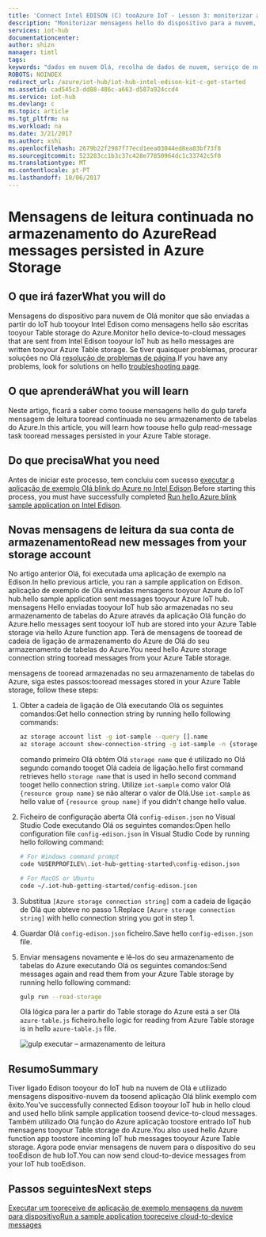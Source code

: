 ```yaml
---
title: 'Connect Intel EDISON (C) tooAzure IoT - Lesson 3: monitorizar as mensagens | Microsoft Docs'
description: "Monitorizar mensagens hello do dispositivo para a nuvem, eles são escritas tooyour Table storage do Azure."
services: iot-hub
documentationcenter: 
author: shizn
manager: timtl
tags: 
keywords: "dados em nuvem Olá, recolha de dados de nuvem, serviço de nuvem do iot, dados de iot"
ROBOTS: NOINDEX
redirect_url: /azure/iot-hub/iot-hub-intel-edison-kit-c-get-started
ms.assetid: cad545c3-dd88-486c-a663-d587a924ccd4
ms.service: iot-hub
ms.devlang: c
ms.topic: article
ms.tgt_pltfrm: na
ms.workload: na
ms.date: 3/21/2017
ms.author: xshi
ms.openlocfilehash: 2679b22f2987f77ecd1eea03044ed8ea03bf73f8
ms.sourcegitcommit: 523283cc1b3c37c428e77850964dc1c33742c5f0
ms.translationtype: MT
ms.contentlocale: pt-PT
ms.lasthandoff: 10/06/2017
---
```

# <a name="read-messages-persisted-in-azure-storage"></a><span data-ttu-id="5b8d5-104">Mensagens de leitura continuada no armazenamento do Azure</span><span class="sxs-lookup"><span data-stu-id="5b8d5-104">Read messages persisted in Azure Storage</span></span>
## <a name="what-you-will-do"></a><span data-ttu-id="5b8d5-105">O que irá fazer</span><span class="sxs-lookup"><span data-stu-id="5b8d5-105">What you will do</span></span>
<span data-ttu-id="5b8d5-106">Mensagens do dispositivo para nuvem de Olá monitor que são enviadas a partir do IoT hub tooyour Intel Edison como mensagens hello são escritas tooyour Table storage do Azure.</span><span class="sxs-lookup"><span data-stu-id="5b8d5-106">Monitor hello device-to-cloud messages that are sent from Intel Edison tooyour IoT hub as hello messages are written tooyour Azure Table storage.</span></span> <span data-ttu-id="5b8d5-107">Se tiver quaisquer problemas, procurar soluções no Olá [resolução de problemas de página][troubleshooting].</span><span class="sxs-lookup"><span data-stu-id="5b8d5-107">If you have any problems, look for solutions on hello [troubleshooting page][troubleshooting].</span></span>

## <a name="what-you-will-learn"></a><span data-ttu-id="5b8d5-108">O que aprenderá</span><span class="sxs-lookup"><span data-stu-id="5b8d5-108">What you will learn</span></span>
<span data-ttu-id="5b8d5-109">Neste artigo, ficará a saber como toouse mensagens hello do gulp tarefa mensagem de leitura tooread continuada no seu armazenamento de tabelas do Azure.</span><span class="sxs-lookup"><span data-stu-id="5b8d5-109">In this article, you will learn how toouse hello gulp read-message task tooread messages persisted in your Azure Table storage.</span></span>

## <a name="what-you-need"></a><span data-ttu-id="5b8d5-110">Do que precisa</span><span class="sxs-lookup"><span data-stu-id="5b8d5-110">What you need</span></span>
<span data-ttu-id="5b8d5-111">Antes de iniciar este processo, tem concluiu com sucesso [executar a aplicação de exemplo Olá blink do Azure no Intel Edison][run-the-azure-blink-sample-application-on-intel-edison].</span><span class="sxs-lookup"><span data-stu-id="5b8d5-111">Before starting this process, you must have successfully completed [Run hello Azure blink sample application on Intel Edison][run-the-azure-blink-sample-application-on-intel-edison].</span></span>

## <a name="read-new-messages-from-your-storage-account"></a><span data-ttu-id="5b8d5-112">Novas mensagens de leitura da sua conta de armazenamento</span><span class="sxs-lookup"><span data-stu-id="5b8d5-112">Read new messages from your storage account</span></span>
<span data-ttu-id="5b8d5-113">No artigo anterior Olá, foi executada uma aplicação de exemplo na Edison.</span><span class="sxs-lookup"><span data-stu-id="5b8d5-113">In hello previous article, you ran a sample application on Edison.</span></span> <span data-ttu-id="5b8d5-114">aplicação de exemplo de Olá enviadas mensagens tooyour Azure do IoT hub.</span><span class="sxs-lookup"><span data-stu-id="5b8d5-114">hello sample application sent messages tooyour Azure IoT hub.</span></span> <span data-ttu-id="5b8d5-115">mensagens Hello enviadas tooyour IoT hub são armazenadas no seu armazenamento de tabelas do Azure através da aplicação Olá função do Azure.</span><span class="sxs-lookup"><span data-stu-id="5b8d5-115">hello messages sent tooyour IoT hub are stored into your Azure Table storage via hello Azure function app.</span></span> <span data-ttu-id="5b8d5-116">Terá de mensagens de tooread de cadeia de ligação de armazenamento do Azure de Olá do seu armazenamento de tabelas do Azure.</span><span class="sxs-lookup"><span data-stu-id="5b8d5-116">You need hello Azure storage connection string tooread messages from your Azure Table storage.</span></span>

<span data-ttu-id="5b8d5-117">mensagens de tooread armazenadas no seu armazenamento de tabelas do Azure, siga estes passos:</span><span class="sxs-lookup"><span data-stu-id="5b8d5-117">tooread messages stored in your Azure Table storage, follow these steps:</span></span>

1. <span data-ttu-id="5b8d5-118">Obter a cadeia de ligação de Olá executando Olá os seguintes comandos:</span><span class="sxs-lookup"><span data-stu-id="5b8d5-118">Get hello connection string by running hello following commands:</span></span>

   ```bash
   az storage account list -g iot-sample --query [].name
   az storage account show-connection-string -g iot-sample -n {storage name}
   ```

   <span data-ttu-id="5b8d5-119">comando primeiro Olá obtém Olá `storage name` que é utilizado no Olá segundo comando tooget Olá cadeia de ligação.</span><span class="sxs-lookup"><span data-stu-id="5b8d5-119">hello first command retrieves hello `storage name` that is used in hello second command tooget hello connection string.</span></span> <span data-ttu-id="5b8d5-120">Utilize `iot-sample` como valor Olá `{resource group name}` se não alterar o valor de Olá.</span><span class="sxs-lookup"><span data-stu-id="5b8d5-120">Use `iot-sample` as hello value of `{resource group name}` if you didn't change hello value.</span></span>
2. <span data-ttu-id="5b8d5-121">Ficheiro de configuração aberta Olá `config-edison.json` no Visual Studio Code executando Olá os seguintes comandos:</span><span class="sxs-lookup"><span data-stu-id="5b8d5-121">Open hello configuration file `config-edison.json` in Visual Studio Code by running hello following command:</span></span>

   ```bash
   # For Windows command prompt
   code %USERPROFILE%\.iot-hub-getting-started\config-edison.json

   # For MacOS or Ubuntu
   code ~/.iot-hub-getting-started/config-edison.json
   ```
3. <span data-ttu-id="5b8d5-122">Substitua `[Azure storage connection string]` com a cadeia de ligação de Olá que obteve no passo 1.</span><span class="sxs-lookup"><span data-stu-id="5b8d5-122">Replace `[Azure storage connection string]` with hello connection string you got in step 1.</span></span>
4. <span data-ttu-id="5b8d5-123">Guardar Olá `config-edison.json` ficheiro.</span><span class="sxs-lookup"><span data-stu-id="5b8d5-123">Save hello `config-edison.json` file.</span></span>
5. <span data-ttu-id="5b8d5-124">Enviar mensagens novamente e lê-los do seu armazenamento de tabelas do Azure executando Olá os seguintes comandos:</span><span class="sxs-lookup"><span data-stu-id="5b8d5-124">Send messages again and read them from your Azure Table storage by running hello following command:</span></span>

   ```bash
   gulp run --read-storage
   ```

   <span data-ttu-id="5b8d5-125">Olá lógica para ler a partir do Table storage do Azure está a ser Olá `azure-table.js` ficheiro.</span><span class="sxs-lookup"><span data-stu-id="5b8d5-125">hello logic for reading from Azure Table storage is in hello `azure-table.js` file.</span></span>

   ![gulp executar – armazenamento de leitura][gulp run]

## <a name="summary"></a><span data-ttu-id="5b8d5-127">Resumo</span><span class="sxs-lookup"><span data-stu-id="5b8d5-127">Summary</span></span>
<span data-ttu-id="5b8d5-128">Tiver ligado Edison tooyour do IoT hub na nuvem de Olá e utilizado mensagens dispositivo-nuvem da toosend aplicação Olá blink exemplo com êxito.</span><span class="sxs-lookup"><span data-stu-id="5b8d5-128">You've successfully connected Edison tooyour IoT hub in hello cloud and used hello blink sample application toosend device-to-cloud messages.</span></span> <span data-ttu-id="5b8d5-129">Também utilizado Olá função do Azure aplicação toostore entrado IoT hub mensagens tooyour Table storage do Azure.</span><span class="sxs-lookup"><span data-stu-id="5b8d5-129">You also used hello Azure function app toostore incoming IoT hub messages tooyour Azure Table storage.</span></span> <span data-ttu-id="5b8d5-130">Agora pode enviar mensagens de nuvem para o dispositivo do seu tooEdison de hub IoT.</span><span class="sxs-lookup"><span data-stu-id="5b8d5-130">You can now send cloud-to-device messages from your IoT hub tooEdison.</span></span>

## <a name="next-steps"></a><span data-ttu-id="5b8d5-131">Passos seguintes</span><span class="sxs-lookup"><span data-stu-id="5b8d5-131">Next steps</span></span>
<span data-ttu-id="5b8d5-132">[Executar um tooreceive de aplicação de exemplo mensagens da nuvem para dispositivo][receive-cloud-to-device-messages]</span><span class="sxs-lookup"><span data-stu-id="5b8d5-132">[Run a sample application tooreceive cloud-to-device messages][receive-cloud-to-device-messages]</span></span>
<!-- Images and links -->

[troubleshooting]: iot-hub-intel-edison-kit-c-troubleshooting.md
[run-the-azure-blink-sample-application-on-intel-edison]: iot-hub-intel-edison-kit-c-lesson3-run-azure-blink.md
[gulp run]: media/iot-hub-intel-edison-lessons/lesson3/gulp_read_message_c.png
[receive-cloud-to-device-messages]: iot-hub-intel-edison-kit-c-lesson4-send-cloud-to-device-messages.md
